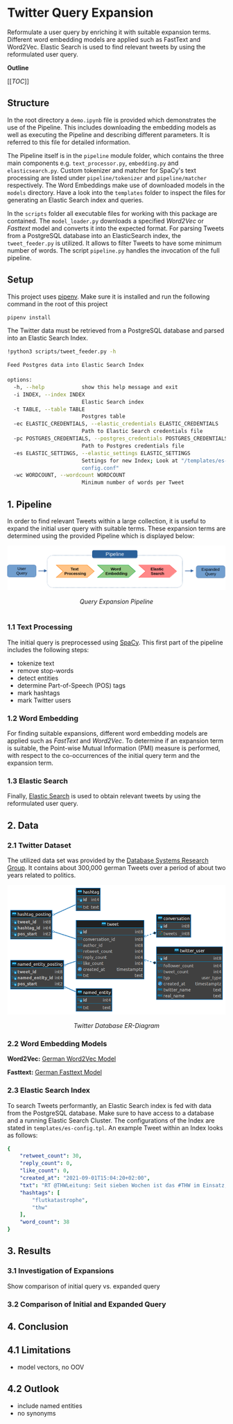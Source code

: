 # Twitter Query Expansion
Reformulate a user query by enriching it with suitable expansion terms. Different word embedding models are applied such as FastText and Word2Vec. Elastic Search is used to find relevant tweets by using the reformulated user query.

**Outline**

[[_TOC_]]

## Structure
In the root directory a `demo.ipynb` file is provided which demonstrates the use of the Pipeline. This includes downloading the embedding models as well as executing the Pipeline and describing different parameters. It is referred to this file for detailed information.  

The Pipeline itself is in the `pipeline` module folder, which contains the three main components e.g. `text_processor.py`, `embedding.py` and `elasticsearch.py`. Custom tokenizer and matcher for SpaCy's text processing are listed under `pipeline/tokenizer` and `pipeline/matcher` respectively. The Word Embeddings make use of downloaded models in the `models` directory. Have a look into the `templates` folder to inspect the files for generating an Elastic Search index and queries. 

In the `scripts` folder all executable files for working with this package are contained. The `model_loader.py` downloads a specified *Word2Vec* or *Fasttext* model and converts it into the expected format. For parsing Tweets from a PostgreSQL database into an ElasticSearch index, the `tweet_feeder.py` is utilized. It allows to filter Tweets to have some minimum number of words. The script `pipeline.py` handles the invocation of the full pipeline. 

## Setup
This project uses [pipenv](https://pipenv.pypa.io/en/latest/#install-pipenv-today). Make sure it is installed and run the following command in the root of this project

```sh
pipenv install
```

The Twitter data must be retrieved from a PostgreSQL database and parsed into an Elastic Search Index.
```sh
!python3 scripts/tweet_feeder.py -h
```
```sh
Feed Postgres data into Elastic Search Index

options:
  -h, --help            show this help message and exit
  -i INDEX, --index INDEX
                        Elastic Search index
  -t TABLE, --table TABLE
                        Postgres table
  -ec ELASTIC_CREDENTIALS, --elastic_credentials ELASTIC_CREDENTIALS
                        Path to Elastic Search credentials file
  -pc POSTGRES_CREDENTIALS, --postgres_credentials POSTGRES_CREDENTIALS
                        Path to Postgres credentials file
  -es ELASTIC_SETTINGS, --elastic_settings ELASTIC_SETTINGS
                        Settings for new Index; Look at "/templates/es-
                        config.conf"
  -wc WORDCOUNT, --wordcount WORDCOUNT
                        Minimum number of words per Tweet
```


## 1. Pipeline
In order to find relevant Tweets within a large collection, it is useful to expand the initial user query with suitable terms. These expansion terms are determined using the provided Pipeline which is displayed below:
<p align="center">
  <img src="img/pipeline.png" />
</p>
<div align="center"><i>Query Expansion Pipeline</i></div>
</br>

### 1.1 Text Processing
The initial query is preprocessed using [SpaCy](https://spacy.io/). This first part of the pipeline includes the following steps:
- tokenize text
- remove stop-words
- detect entities
- determine Part-of-Speech (POS) tags
- mark hashtags
- mark Twitter users
### 1.2 Word Embedding
For finding suitable expansions, different word embedding models are applied such as *FastText* and *Word2Vec*. To determine if an expansion term is suitable, the Point-wise Mutual Information (PMI) measure is performed, with respect to the co-occurrences of the initial query term and the expansion term.
### 1.3 Elastic Search
Finally, [Elastic Search](https://www.elastic.co/elasticsearch/) is used to obtain relevant tweets by using the reformulated user query.  


## 2. Data

### 2.1 Twitter Dataset
The utilized data set was provided by the [Database Systems Research Group](https://dbs.ifi.uni-heidelberg.de/). It contains about 300,000 german Tweets over a period of about two years related to politics. 

<p align="center">
  <img src="img/twitterdb-er-diagram.png" />
</p>
<div align="center"><i>Twitter Database ER-Diagram</i></div>

### 2.2 Word Embedding Models

**Word2Vec:**
[German Word2Vec Model](https://fasttext.cc/docs/en/crawl-vectors.html)

**Fasttext:**
[German Fasttext Model](https://devmount.github.io/GermanWordEmbeddings/)


### 2.3 Elastic Search Index
To search Tweets performantly, an Elastic Search index is fed with data from the PostgreSQL database. Make sure to have access to a database and a running Elastic Search Cluster. The configurations of the Index are stated in `templates/es-config.tpl`. An example Tweet within an Index looks as follows:

```yaml
{
    "retweet_count": 30,
    "reply_count": 0,
    "like_count": 0,
    "created_at": "2021-09-01T15:04:20+02:00",
    "txt": "RT @THWLeitung: Seit sieben Wochen ist das #THW im Einsatz, um die Folgen der #Flutkatastrophe zu beseitigen. Dabei sind die Fähigkeiten aller THW-Fachgruppen gefordert. Bisher haben die 13.566 Einsatzkräfte des THW 1.530.000 Einsatzstunden geleistet. Foto: Kai-Uwe Wärner https://t.co/3N7xqdFb21",
    "hashtags": [
        "flutkatastrophe",
        "thw"
    ],
    "word_count": 38
}
```

## 3. Results

### 3.1 Investigation of Expansions
Show comparison of initial query vs. expanded query
### 3.2 Comparison of Initial and Expanded Query

## 4. Conclusion
## 4.1 Limitations
- model vectors, no OOV

## 4.2 Outlook
- include named entities
- no synonyms

